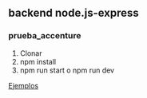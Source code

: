 ## backend node.js-express
### prueba_accenture

1. Clonar
2. npm install
3. npm run start o npm run dev

[Ejemplos](https://documenter.getpostman.com/view/13886344/TzCQc7V1)

